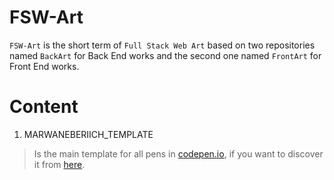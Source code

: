 # FSW-Art

`FSW-Art` is the short term of `Full Stack Web Art` based on two repositories named `BackArt` for Back End works and the second one named `FrontArt` for Front End works.

# Content

1. MARWANEBERIICH_TEMPLATE 
> Is the main template for all pens in [codepen.io](https://codepen.io/marwaneber), if you want to discover it from [here](https://codepen.io/marwaneber/pen/XxjENz).